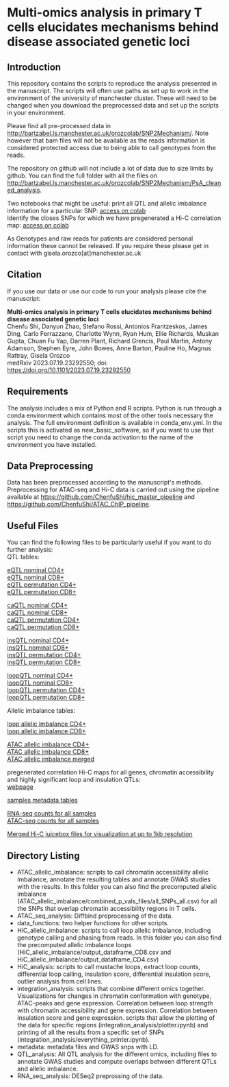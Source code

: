 # Multi-omics analysis in primary T cells elucidates mechanisms behind disease associated genetic loci

## Introduction
This repository contains the scripts to reproduce the analysis presented in the manuscript.
The scripts will often use paths as set up to work in the environment of the university of manchester cluster. These will need to be changed when you download the preprocessed data and set up the scripts in your environment.

Please find all pre-processed data in http://bartzabel.ls.manchester.ac.uk/orozcolab/SNP2Mechanism/.
Note however that bam files will not be available as the reads information is considered protected access due to being able to call genotypes from the reads.

The repository on github will not include a lot of data due to size limits by github. You can find the full folder with all the files on http://bartzabel.ls.manchester.ac.uk/orozcolab/SNP2Mechanism/PsA_cleaned_analysis.

Two notebooks that might be useful:
print all QTL and allelic imbalance information for a particular SNP: [access on colab](https://colab.research.google.com/github/ChenfuShi/PsA_cleaned_analysis/blob/main/integration_analysis/Everything_printer_public.ipynb)  
Identify the closes SNPs for which we have pregenerated a Hi-C correlation map: [access on colab](https://colab.research.google.com/github/ChenfuShi/PsA_cleaned_analysis/blob/main/integration_analysis/find_SNP.ipynb)  

As Genotypes and raw reads for patients are considered personal information these cannot be released. If you require these please get in contact with gisela.orozco[at]manchester.ac.uk

## Citation

If you use our data or use our code to run your analysis please cite the manuscript:

**Multi-omics analysis in primary T cells elucidates mechanisms behind disease associated genetic loci**  
Chenfu Shi, Danyun Zhao, Stefano Rossi, Antonios Frantzeskos, James Ding, Carlo Ferrazzano, Charlotte Wynn, Ryan Hum, Ellie Richards, Muskan Gupta, Chuan Fu Yap, Darren Plant, Richard Grencis, Paul Martin, Antony Adamson, Stephen Eyre, John Bowes, Anne Barton, Pauline Ho, Magnus Rattray, Gisela Orozco  
medRxiv 2023.07.19.23292550; doi: https://doi.org/10.1101/2023.07.19.23292550

## Requirements
The analysis includes a mix of Python and R scripts.
Python is run through a conda environment which contains most of the other tools necessary the analysis. The full environment definition is available in conda_env.yml.
In the scripts this is activated as new_basic_software, so if you want to use that script you need to change the conda activation to the name of the environment you have installed.


## Data Preprocessing
Data has been preprocessed according to the manuscript's methods. Preprocessing for ATAC-seq and Hi-C data is carried out using the pipeline available at https://github.com/ChenfuShi/hic_master_pipeline and https://github.com/ChenfuShi/ATAC_ChIP_pipeline.

## Useful Files
You can find the following files to be particularly useful if you want to do further analysis:  
QTL tables:

[eQTL nominal CD4+](http://bartzabel.ls.manchester.ac.uk/orozcolab/SNP2Mechanism/PsA_cleaned_analysis/QTL_analysis/RNA/output_final/RNA_nominal_CD4_merged.txt)  
[eQTL nominal CD8+](http://bartzabel.ls.manchester.ac.uk/orozcolab/SNP2Mechanism/PsA_cleaned_analysis/QTL_analysis/RNA/output_final/RNA_nominal_CD8_merged.txt)  
[eQTL permutation CD4+](http://bartzabel.ls.manchester.ac.uk/orozcolab/SNP2Mechanism/PsA_cleaned_analysis/QTL_analysis/RNA/output_final/RNA_permuted_CD4_merged.txt)  
[eQTL permutation CD8+](http://bartzabel.ls.manchester.ac.uk/orozcolab/SNP2Mechanism/PsA_cleaned_analysis/QTL_analysis/RNA/output_final/RNA_permuted_CD8_merged.txt)  


[caQTL nominal CD4+](http://bartzabel.ls.manchester.ac.uk/orozcolab/SNP2Mechanism/PsA_cleaned_analysis/QTL_analysis/ATAC/output_final/ATAC_nominal_CD4_merged.txt)  
[caQTL nominal CD8+](http://bartzabel.ls.manchester.ac.uk/orozcolab/SNP2Mechanism/PsA_cleaned_analysis/QTL_analysis/ATAC/output_final/ATAC_nominal_CD8_merged.txt)  
[caQTL permutation CD4+](http://bartzabel.ls.manchester.ac.uk/orozcolab/SNP2Mechanism/PsA_cleaned_analysis/QTL_analysis/ATAC/output_final/ATAC_permuted_CD4_merged.txt)  
[caQTL permutation CD8+](http://bartzabel.ls.manchester.ac.uk/orozcolab/SNP2Mechanism/PsA_cleaned_analysis/QTL_analysis/ATAC/output_final/ATAC_permuted_CD8_merged.txt)  


[insQTL nominal CD4+](http://bartzabel.ls.manchester.ac.uk/orozcolab/SNP2Mechanism/PsA_cleaned_analysis/QTL_analysis/HiC/output_final/ins_nominal_CD4_merged.txt)  
[insQTL nominal CD8+](http://bartzabel.ls.manchester.ac.uk/orozcolab/SNP2Mechanism/PsA_cleaned_analysis/QTL_analysis/HiC/output_final/ins_nominal_CD8_merged.txt)  
[insQTL permutation CD4+](http://bartzabel.ls.manchester.ac.uk/orozcolab/SNP2Mechanism/PsA_cleaned_analysis/QTL_analysis/HiC/output_final/ins_permuted_CD4_merged.txt)  
[insQTL permutation CD8+](http://bartzabel.ls.manchester.ac.uk/orozcolab/SNP2Mechanism/PsA_cleaned_analysis/QTL_analysis/HiC/output_final/ins_permuted_CD8_merged.txt)  


[loopQTL nominal CD4+](http://bartzabel.ls.manchester.ac.uk/orozcolab/SNP2Mechanism/PsA_cleaned_analysis/QTL_analysis/HiC/output_final/loop_nominal_CD4_merged.txt)  
[loopQTL nominal CD8+](http://bartzabel.ls.manchester.ac.uk/orozcolab/SNP2Mechanism/PsA_cleaned_analysis/QTL_analysis/HiC/output_final/loop_nominal_CD8_merged.txt)  
[loopQTL permutation CD4+](http://bartzabel.ls.manchester.ac.uk/orozcolab/SNP2Mechanism/PsA_cleaned_analysis/QTL_analysis/HiC/output_final/loop_permuted_CD4_merged.txt)  
[loopQTL permutation CD8+](http://bartzabel.ls.manchester.ac.uk/orozcolab/SNP2Mechanism/PsA_cleaned_analysis/QTL_analysis/HiC/output_final/loop_permuted_CD8_merged.txt)  


Allelic imbalance tables:

[loop allelic imbalance CD4+](http://bartzabel.ls.manchester.ac.uk/orozcolab/SNP2Mechanism/PsA_cleaned_analysis/HiC_allelic_imbalance/output_dataframe_CD4.csv)  
[loop allelic imbalance CD8+](http://bartzabel.ls.manchester.ac.uk/orozcolab/SNP2Mechanism/PsA_cleaned_analysis/HiC_allelic_imbalance/output_dataframe_CD8.csv)  

[ATAC allelic imbalance CD4+](http://bartzabel.ls.manchester.ac.uk/orozcolab/SNP2Mechanism/PsA_cleaned_analysis/ATAC_allelic_imbalance/combined_p_vals_files/all_SNPs_CD4_all.csv)  
[ATAC allelic imbalance CD8+](http://bartzabel.ls.manchester.ac.uk/orozcolab/SNP2Mechanism/PsA_cleaned_analysis/ATAC_allelic_imbalance/combined_p_vals_files/all_SNPs_CD8_all.csv)  
[ATAC allelic imbalance merged](http://bartzabel.ls.manchester.ac.uk/orozcolab/SNP2Mechanism/PsA_cleaned_analysis/ATAC_allelic_imbalance/combined_p_vals_files/all_SNPs_all.csv)  


pregenerated correlation Hi-C maps for all genes, chromatin accessibility and highly significant loop and insulation QTLs:  
[webpage](http://bartzabel.ls.manchester.ac.uk/orozcolab/SNP2Mechanism/PsA_output_hic_plots/main.html)

[samples metadata tables](http://bartzabel.ls.manchester.ac.uk/orozcolab/SNP2Mechanism/PsA_cleaned_analysis/metadata/)

[RNA-seq counts for all samples](http://bartzabel.ls.manchester.ac.uk/orozcolab/SNP2Mechanism/PsA_cleaned_analysis/RNA_seq_analysis/RNA_normalized_counts.csv)  
[ATAC-seq counts for all samples](http://bartzabel.ls.manchester.ac.uk/orozcolab/SNP2Mechanism/PsA_cleaned_analysis/ATAC_seq_analysis/ATAC_DESeq2_quantile_normalized_counts.csv)  


[Merged Hi-C juicebox files for visualization at up to 1kb resolution](http://bartzabel.ls.manchester.ac.uk/orozcolab/SNP2Mechanism/hic/merged/)

## Directory Listing

- ATAC_allelic_imbalance: scripts to call chromatin accessibility allelic imbalance, annotate the resulting tables and annotate GWAS studies with the results. In this folder you can also find the precomputed allelic imbalance (ATAC_allelic_imbalance/combined_p_vals_files/all_SNPs_all.csv) for all the SNPs that overlap chromatin accessibility regions in T cells. 
- ATAC_seq_analysis: Diffbind preprocessing of the data.
- data_functions: two helper functions for other scripts.
- HiC_allelic_imbalance: scripts to call loop allelic imbalance, including genotype calling and phasing from reads. In this folder you can also find the precomputed allelic imbalance loops (HiC_allelic_imbalance/output_dataframe_CD8.csv and HiC_allelic_imbalance/output_dataframe_CD4.csv)
- HiC_analysis: scripts to call mustache loops, extract loop counts, differential loop calling, insulation score, differential insulation score, outlier analysis from cell lines.
- integration_analysis: scripts that combine different omics together. Visualizations for changes in chromatin conformation with genotype, ATAC-peaks and gene expression. Correlation between loop strength with chromatin accessibility and gene expression. Correlation between insulation score and gene expression. scripts that allow the plotting of the data for specific regions (integration_analysis/plotter.ipynb) and printing of all the results from a specific set of SNPs (integration_analysis/everything_printer.ipynb).
- metadata: metadata files and GWAS snps with LD.
- QTL_analysis: All QTL analysis for the different omics, including files to annotate GWAS studies and compute overlaps between different QTLs and allelic imbalance.
- RNA_seq_analysis: DESeq2 preprossing of the data.
